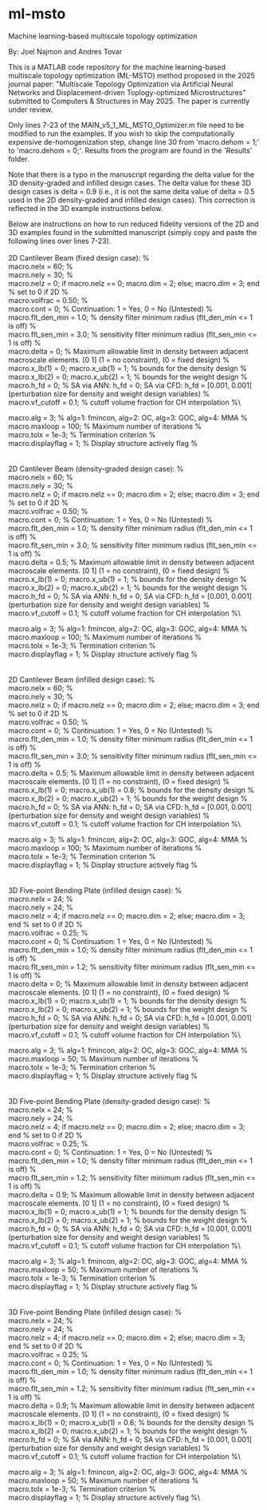 # ml-msto
Machine learning-based multiscale topology optimization

By: Joel Najmon and Andres Tovar

This is a MATLAB code repository for the machine learning-based multiscale topology optimization (ML-MSTO) method proposed in the 2025 journal paper: "Multiscale Topology Optimization via Artificial Neural Networks and Displacement-driven Toplogy-optimized Microstructures" submitted to Computers & Structures in May 2025. The paper is currently under review.

Only lines 7-23 of the MAIN_v5_1_ML_MSTO_Optimizer.m file need to be modified to run the examples. If you wish to skip the computationally expensive de-homogenization step, change line 30 from 'macro.dehom = 1;' to 'macro.dehom = 0;'. Results from the program are found in the 'Results' folder.

Note that there is a typo in the manuscript regarding the delta value for the 3D density-graded and infilled design cases. The delta value for these 3D design cases is delta = 0.9 (i.e., it is not the same delta value of delta = 0.5 used in the 2D density-graded and infilled design cases). This correction is reflected in the 3D example instructions below.

Below are instructions on how to run reduced fidelity versions of the 2D and 3D examples found in the submitted manuscript (simply copy and paste the following lines over lines 7-23).
\
\
2D Cantilever Beam (fixed design case): %\
macro.nelx = 60; %\
macro.nely = 30; %\
macro.nelz = 0; if macro.nelz == 0; macro.dim = 2; else; macro.dim = 3; end % set to 0 if 2D %\
macro.volfrac = 0.50; %\
macro.cont = 0; % Continuation: 1 = Yes, 0 = No (Untested) %\
macro.flt_den_min = 1.0; %     density filter minimum radius (flt_den_min <= 1 is off) %\
macro.flt_sen_min = 3.0; % sensitivity filter minimum radius (flt_sen_min <= 1 is off) %\
macro.delta = 0; % Maximum allowable limit in density between adjacent macroscale elements. [0 1] (1 = no constraint), (0 = fixed design) %\
macro.x_lb(1) = 0; macro.x_ub(1) = 1; % bounds for the density design %\
macro.x_lb(2) = 0; macro.x_ub(2) = 1; % bounds for the weight design %\
macro.h_fd = 0; % SA via ANN: h_fd = 0; SA via CFD: h_fd = [0.001, 0.001] (perturbation size for density and weight design variables) %\
macro.vf_cutoff = 0.1; % cutoff volume fraction for CH interpolation %\

macro.alg = 3; % alg=1: fmincon, alg=2: OC, alg=3: GOC, alg=4: MMA %\
macro.maxloop = 100;   % Maximum number of iterations %\
macro.tolx = 1e-3;    % Termination criterion %\
macro.displayflag = 1; % Display structure actively flag %\
\
\
2D Cantilever Beam (density-graded design case): %\
macro.nelx = 60; %\
macro.nely = 30; %\
macro.nelz = 0; if macro.nelz == 0; macro.dim = 2; else; macro.dim = 3; end % set to 0 if 2D %\
macro.volfrac = 0.50; %\
macro.cont = 0; % Continuation: 1 = Yes, 0 = No (Untested) %\
macro.flt_den_min = 1.0; %     density filter minimum radius (flt_den_min <= 1 is off) %\
macro.flt_sen_min = 3.0; % sensitivity filter minimum radius (flt_sen_min <= 1 is off) %\
macro.delta = 0.5; % Maximum allowable limit in density between adjacent macroscale elements. [0 1] (1 = no constraint), (0 = fixed design) %\
macro.x_lb(1) = 0; macro.x_ub(1) = 1; % bounds for the density design %\
macro.x_lb(2) = 0; macro.x_ub(2) = 1; % bounds for the weight design %\
macro.h_fd = 0; % SA via ANN: h_fd = 0; SA via CFD: h_fd = [0.001, 0.001] (perturbation size for density and weight design variables) %\
macro.vf_cutoff = 0.1; % cutoff volume fraction for CH interpolation %\

macro.alg = 3; % alg=1: fmincon, alg=2: OC, alg=3: GOC, alg=4: MMA %\
macro.maxloop = 100;   % Maximum number of iterations %\
macro.tolx = 1e-3;    % Termination criterion %\
macro.displayflag = 1; % Display structure actively flag %\
\
\
2D Cantilever Beam (infilled design case): %\
macro.nelx = 60; %\
macro.nely = 30; %\
macro.nelz = 0; if macro.nelz == 0; macro.dim = 2; else; macro.dim = 3; end % set to 0 if 2D %\
macro.volfrac = 0.50; %\
macro.cont = 0; % Continuation: 1 = Yes, 0 = No (Untested) %\
macro.flt_den_min = 1.0; %     density filter minimum radius (flt_den_min <= 1 is off) %\
macro.flt_sen_min = 3.0; % sensitivity filter minimum radius (flt_sen_min <= 1 is off) %\
macro.delta = 0.5; % Maximum allowable limit in density between adjacent macroscale elements. [0 1] (1 = no constraint), (0 = fixed design) %\
macro.x_lb(1) = 0; macro.x_ub(1) = 0.8; % bounds for the density design %\
macro.x_lb(2) = 0; macro.x_ub(2) = 1; % bounds for the weight design %\
macro.h_fd = 0; % SA via ANN: h_fd = 0; SA via CFD: h_fd = [0.001, 0.001] (perturbation size for density and weight design variables) %\
macro.vf_cutoff = 0.1; % cutoff volume fraction for CH interpolation %\
 
macro.alg = 3; % alg=1: fmincon, alg=2: OC, alg=3: GOC, alg=4: MMA %\
macro.maxloop = 100;   % Maximum number of iterations %\
macro.tolx = 1e-3;    % Termination criterion %\
macro.displayflag = 1; % Display structure actively flag %\
\
\
3D Five-point Bending Plate (infilled design case): %\
macro.nelx = 24; %\
macro.nely = 24; %\
macro.nelz = 4; if macro.nelz == 0; macro.dim = 2; else; macro.dim = 3; end % set to 0 if 2D %\
macro.volfrac = 0.25; %\
macro.cont = 0; % Continuation: 1 = Yes, 0 = No (Untested) %\
macro.flt_den_min = 1.0; %     density filter minimum radius (flt_den_min <= 1 is off) %\
macro.flt_sen_min = 1.2; % sensitivity filter minimum radius (flt_sen_min <= 1 is off) %\
macro.delta = 0; % Maximum allowable limit in density between adjacent macroscale elements. [0 1] (1 = no constraint), (0 = fixed design) %\
macro.x_lb(1) = 0; macro.x_ub(1) = 1; % bounds for the density design %\
macro.x_lb(2) = 0; macro.x_ub(2) = 1; % bounds for the weight design %\
macro.h_fd = 0; % SA via ANN: h_fd = 0; SA via CFD: h_fd = [0.001, 0.001] (perturbation size for density and weight design variables) %\
macro.vf_cutoff = 0.1; % cutoff volume fraction for CH interpolation %\

macro.alg = 3; % alg=1: fmincon, alg=2: OC, alg=3: GOC, alg=4: MMA %\
macro.maxloop = 50;   % Maximum number of iterations %\
macro.tolx = 1e-3;    % Termination criterion %\
macro.displayflag = 1; % Display structure actively flag %\
\
\
3D Five-point Bending Plate (density-graded design case): %\
macro.nelx = 24; %\
macro.nely = 24; %\
macro.nelz = 4; if macro.nelz == 0; macro.dim = 2; else; macro.dim = 3; end % set to 0 if 2D %\
macro.volfrac = 0.25; %\
macro.cont = 0; % Continuation: 1 = Yes, 0 = No (Untested) %\
macro.flt_den_min = 1.0; %     density filter minimum radius (flt_den_min <= 1 is off) %\
macro.flt_sen_min = 1.2; % sensitivity filter minimum radius (flt_sen_min <= 1 is off) %\
macro.delta = 0.9; % Maximum allowable limit in density between adjacent macroscale elements. [0 1] (1 = no constraint), (0 = fixed design) %\
macro.x_lb(1) = 0; macro.x_ub(1) = 1; % bounds for the density design %\
macro.x_lb(2) = 0; macro.x_ub(2) = 1; % bounds for the weight design %\
macro.h_fd = 0; % SA via ANN: h_fd = 0; SA via CFD: h_fd = [0.001, 0.001] (perturbation size for density and weight design variables) %\
macro.vf_cutoff = 0.1; % cutoff volume fraction for CH interpolation %\

macro.alg = 3; % alg=1: fmincon, alg=2: OC, alg=3: GOC, alg=4: MMA %\
macro.maxloop = 50;   % Maximum number of iterations %\
macro.tolx = 1e-3;    % Termination criterion %\
macro.displayflag = 1; % Display structure actively flag %\
\
\
3D Five-point Bending Plate (infilled design case): %\
macro.nelx = 24; %\
macro.nely = 24; %\
macro.nelz = 4; if macro.nelz == 0; macro.dim = 2; else; macro.dim = 3; end % set to 0 if 2D %\
macro.volfrac = 0.25; %\
macro.cont = 0; % Continuation: 1 = Yes, 0 = No (Untested) %\
macro.flt_den_min = 1.0; %     density filter minimum radius (flt_den_min <= 1 is off) %\
macro.flt_sen_min = 1.2; % sensitivity filter minimum radius (flt_sen_min <= 1 is off) %\
macro.delta = 0.9; % Maximum allowable limit in density between adjacent macroscale elements. [0 1] (1 = no constraint), (0 = fixed design) %\
macro.x_lb(1) = 0; macro.x_ub(1) = 0.6; % bounds for the density design %\
macro.x_lb(2) = 0; macro.x_ub(2) = 1; % bounds for the weight design %\
macro.h_fd = 0; % SA via ANN: h_fd = 0; SA via CFD: h_fd = [0.001, 0.001] (perturbation size for density and weight design variables) %\
macro.vf_cutoff = 0.1; % cutoff volume fraction for CH interpolation %\

macro.alg = 3; % alg=1: fmincon, alg=2: OC, alg=3: GOC, alg=4: MMA %\
macro.maxloop = 50;   % Maximum number of iterations %\
macro.tolx = 1e-3;    % Termination criterion %\
macro.displayflag = 1; % Display structure actively flag %\
